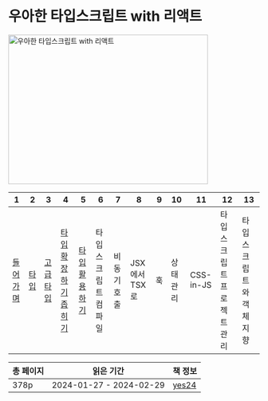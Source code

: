 # 우아한 타입스크립트 with 리액트

<img src="우아한-타입스크립트-with-리액트.png" alt="우아한 타입스크립트 with 리액트" width="400" height="300"/>

| 1         | 2        | 3           | 4                 | 5             | 6          | 7      | 8          | 9 | 10    | 11        | 12             | 13            |
|-----------|----------|-------------|-------------------|---------------|------------|--------|------------|---|-------|-----------|----------------|---------------|
| [들어가며](들어가며.md) | [타입](타입.md) | [고급 타입](고급-타입.md) | [타입 확장하기 좁히기](타입-확장하기-좁히기.md) | [타입 활용하기](타입-활용하기.md) | 타입스크립트 컴파일 | 비동기 호출 | JSX에서 TSX로 | 훅 | 상태 관리 | CSS-in-JS | 타입스크립트 프로젝트 관리 | 타입스크립트와 객체 지향 |

| 총 페이지 | 읽은 기간                   | 책 정보                                                   |
|-------|-------------------------|--------------------------------------------------------|
| 378p  | 2024-01-27 - 2024-02-29 | [yes24](https://www.yes24.com/Product/Goods/123049083) |